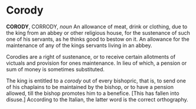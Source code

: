 # Corody

**CORODY**, CORRODY, _noun_ An allowance of meat, drink or clothing, due to the king from an abbey or other religious house, for the sustenance of such one of his servants, as he thinks good to bestow on it. An allowance for the maintenance of any of the kings servants living in an abbey.

Corodies are a right of sustenance, or to receive certain allotments of victuals and provision for ones maintenance. In lieu of which, a pension or sum of money is sometimes substituted.

The king is entitled to a _corody_ out of every bishopric, that is, to send one of his chaplains to be maintained by the bishop, or to have a pension allowed, till the bishop promotes him to a benefice. \[This has fallen into disuse.\] According to the Italian, the latter word is the correct orthography.
